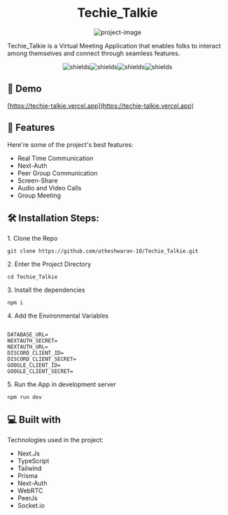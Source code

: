 <h1 align="center" id="title">Techie_Talkie</h1>

<p align="center"><img src="https://i.ibb.co/rHFy3Ph/Mac-Book-Air-4-1.png" alt="project-image"></p>

<p id="description">Techie_Talkie is a Virtual Meeting Application that enables folks to interact among themselves and connect through seamless features.</p>

<p align="center"><img src="https://img.shields.io/badge/Next.Js-black?style=flat&amp;labelColor=black%20blue" alt="shields"><img src="https://img.shields.io/badge/NextAuth-orange?style=flat&amp;labelColor=black%20blue" alt="shields"><img src="https://img.shields.io/badge/WebRTC-red?style=flat&amp;labelColor=black%20blue" alt="shields"><img src="https://img.shields.io/badge/Socket.io-white?style=flat&amp;labelColor=black%20blue" alt="shields"></p>

<h2>🚀 Demo</h2>

[https://techie-talkie.vercel.app](https://techie-talkie.vercel.app)

  
  
<h2>🧐 Features</h2>

Here're some of the project's best features:

*   Real Time Communication
*   Next-Auth
*   Peer Group Communication
*   Screen-Share
*   Audio and Video Calls
*   Group Meeting

<h2>🛠️ Installation Steps:</h2>

<p>1. Clone the Repo</p>

```
git clone https://github.com/atheshwaran-10/Techie_Talkie.git
```

<p>2. Enter the Project Directory</p>

```
cd Techie_Talkie
```

<p>3. Install the dependencies</p>

```
npm i
```

<p>4. Add the Environmental Variables</p>

```

DATABASE_URL=
NEXTAUTH_SECRET=
NEXTAUTH_URL=
DISCORD_CLIENT_ID=
DISCORD_CLIENT_SECRET=
GOOGLE_CLIENT_ID=
GOOGLE_CLIENT_SECRET=
```

<p>5. Run the App in development server</p>

```
npm run dev
```

  
  
<h2>💻 Built with</h2>

Technologies used in the project:

*   Next.Js
*   TypeScript
*   Tailwind
*   Prisma
*   Next-Auth
*   WebRTC
*   PeerJs
*   Socket.io
